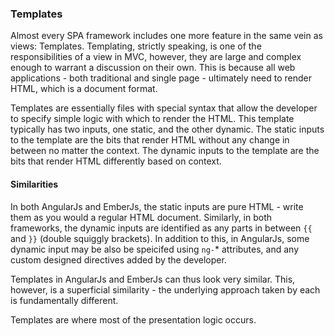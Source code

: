 ### Templates

Almost every SPA framework includes one more feature in the same vein as views: Templates.
Templating, strictly speaking, is one of the responsibilities of a view in MVC,
however, they are large and complex enough to warrant a discussion on their own.
This is because all web applications - both traditional and single page -
ultimately need to render HTML, which is a document format.

Templates are essentially files with special syntax that allow the developer
to specify simple logic with which to render the HTML.
This template typically has two inputs, one static, and the other dynamic.
The static inputs to the template are the bits that render HTML without any
change in between no matter the context.
The dynamic inputs to the template are the bits that render HTML differently
based on context.

#### Similarities

In both AngularJs and EmberJs, the static inputs are pure HTML -
write them as you would a regular HTML document.
Similarly, in both frameworks, the dynamic inputs are identified as any parts
in between `{{` and `}}` (double squiggly brackets).
In addition to this, in AngularJs,
some dynamic input may be also be speicifed using `ng-`\* attributes,
and any custom designed directives added by the developer.

Templates in AngularJs and EmberJs can thus look very similar. This, however, is a superficial similarity - the underlying approach taken by each is fundamentally different.

Templates are where most of the presentation logic occurs.

